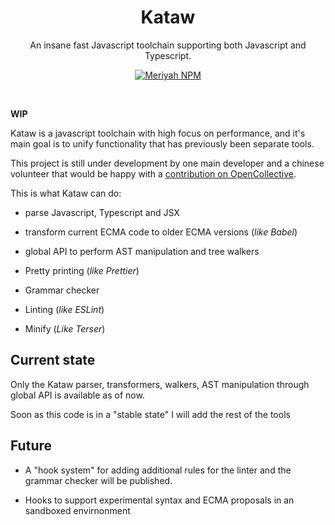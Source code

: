 <h1 align="center">Kataw</h1>

<p align="center"> An insane fast Javascript toolchain supporting both Javascript and Typescript.</p>

<p align="center">
<a href="https://github.com/kataw/kataw"><img src="https://img.shields.io/badge/code_style-kataw-ff69b4.svg?style=flat-square" alt="Meriyah NPM"/></a>
</p>
<br>
  
**WIP**

Kataw is a javascript toolchain with high focus on performance, and it's main goal is to unify functionality that has previously been separate tools.

This project is still under development by one main developer and a chinese volunteer that would be happy with a [contribution on OpenCollective](https://opencollective.com/kataw).

This is what Kataw can do:

- parse Javascript, Typescript and JSX

- transform current ECMA code to older ECMA versions (_like Babel_)

- global API to perform AST manipulation and tree walkers

- Pretty printing (_like Prettier_)

- Grammar checker

- Linting (_like ESLint_)

- Minify (_Like Terser_)

## Current state

Only the Kataw parser, transformers, walkers, AST manipulation through global API is available as of now.

Soon as this code is in a "stable state" I will add the rest of the tools

## Future

- A "hook system" for adding additional rules for the linter and the grammar checker will be published.

- Hooks to support experimental syntax and ECMA proposals in an sandboxed envirnonment
